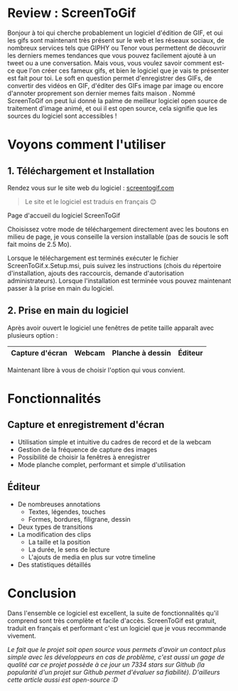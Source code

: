 # Review : ScreenToGif
Bonjour à toi qui cherche probablement un logiciel d'édition de GIF, et oui les gifs sont maintenant très présent sur le web et les réseaux sociaux, de nombreux services tels que GIPHY ou Tenor vous permettent de découvrir les derniers memes tendances que vous pouvez facilement ajouté à un tweet ou a une conversation. Mais vous, vous voulez savoir comment est-ce que l'on créer ces fameux gifs, et bien le logiciel que je vais te présenter est fait pour toi.  Le soft en question permet d'enregistrer des GIFs, de convertir des vidéos en GIF, d'éditer des GIFs image par image ou encore d'annoter proprement son dernier memes faits maison . Nommé ScreenToGif on peut lui donné la palme de meilleur logiciel open source de traitement d'image animé, et oui il est open source, cela signifie que les sources du logiciel sont accessibles !

# Voyons comment l'utiliser

## 1. Téléchargement et Installation

Rendez vous sur le site web du logiciel : [screentogif.com](http://screentogif.com/)

> Le site et le logiciel est traduis en français 😊

[](https://www.notion.so/a1135437c65240718707677d108c7034#4f584a6475bf44728cf4d3d08e1835ae)

Page d'accueil du logiciel ScreenToGif 

Choisissez votre mode de téléchargement directement avec les boutons en milieu de page, je vous conseille la version installable (pas de soucis le soft fait moins de 2.5 Mo).

Lorsque le téléchargement est terminés exécuter le fichier ScreenToGif.x.Setup.msi, puis suivez les instructions (chois du répertoire d'installation, ajouts des raccourcis, demande d'autorisation administrateurs). Lorsque l'installation est terminée vous pouvez maintenant passer à la prise en main du logiciel.

## 2. Prise en main du logiciel

Après avoir ouvert le logiciel une fenêtres de petite taille apparaît avec plusieurs option :

| Capture d'écran  | Webcam  | Planche à dessin | Éditeur  |
|:-:|:-:|:-:|:-:|

Maintenant libre à vous de choisir l'option qui vous convient.

# Fonctionnalités

## Capture et enregistrement d'écran

- Utilisation simple et intuitive du cadres de record et de la webcam
- Gestion de la fréquence de capture des images
- Possibilité de choisir la fenêtres à enregistrer
- Mode planche complet, performant et simple d'utilisation

## Éditeur

- De nombreuses annotations
    - Textes, légendes, touches
    - Formes, bordures, filigrane, dessin
- Deux types de transitions
- La modification des clips
    - La taille et la position
    - La durée, le sens de lecture
    - L'ajouts de media en plus sur votre timeline
- Des statistiques détaillés

# Conclusion

Dans l'ensemble ce logiciel est excellent, la suite de fonctionnalités qu'il comprend sont très complète et facile d'accès. ScreenToGif est gratuit, traduit en français et performant c'est un logiciel que je vous recommande vivement.

*Le fait que le projet soit open source vous permets d'avoir un contact plus simple avec les développeurs en cas de problème, c'est aussi un gage de qualité car ce projet possède à ce jour un 7334 stars sur Github (la popularité d'un projet sur Github permet d'évaluer sa fiabilité). D'ailleurs cette article aussi est open-source :D*